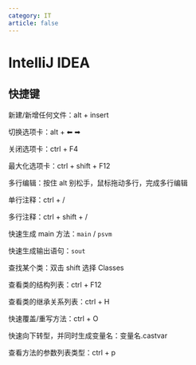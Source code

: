 ```yaml
---
category: IT
article: false
---
```


# IntelliJ IDEA

## 快捷键

新建/新增任何文件：alt + insert

切换选项卡：alt + ⬅ ➡

关闭选项卡：ctrl + F4

最大化选项卡：ctrl + shift + F12

多行编辑：按住 alt 别松手，鼠标拖动多行，完成多行编辑

单行注释：ctrl + /

多行注释：ctrl + shift + /

快速生成 main 方法：`main` / `psvm`

快速生成输出语句：`sout`

查找某个类：双击 shift 选择 Classes

查看类的结构列表：ctrl + F12

查看类的继承关系列表：ctrl + H

快速覆盖/重写方法：ctrl + O

快速向下转型，并同时生成变量名：变量名.castvar

查看方法的参数列表类型：ctrl + p